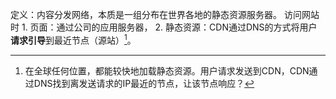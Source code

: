 定义：内容分发网络，本质是一组分布在世界各地的静态资源服务器。
访问网站时
	1. 页面：通过公司的应用服务器，
	2. 静态资源：CDN通过DNS的方式将用户**请求引导**到最近节点（源站）[^1]。

[^1]: 在全球任何位置，都能较快地加载静态资源。用户请求发送到CDN，CDN通过DNS找到离发送请求的IP最近的节点，让该节点响应？